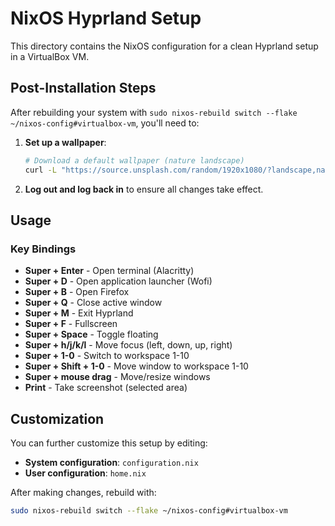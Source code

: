 # NixOS Hyprland Setup

This directory contains the NixOS configuration for a clean Hyprland setup in a VirtualBox VM.

## Post-Installation Steps

After rebuilding your system with `sudo nixos-rebuild switch --flake ~/nixos-config#virtualbox-vm`, you'll need to:

1. **Set up a wallpaper**:
   ```bash
   # Download a default wallpaper (nature landscape)
   curl -L "https://source.unsplash.com/random/1920x1080/?landscape,nature" -o ~/.wallpaper.jpg
   ```

2. **Log out and log back in** to ensure all changes take effect.

## Usage

### Key Bindings

- **Super + Enter** - Open terminal (Alacritty)
- **Super + D** - Open application launcher (Wofi)
- **Super + B** - Open Firefox
- **Super + Q** - Close active window
- **Super + M** - Exit Hyprland
- **Super + F** - Fullscreen
- **Super + Space** - Toggle floating
- **Super + h/j/k/l** - Move focus (left, down, up, right)
- **Super + 1-0** - Switch to workspace 1-10
- **Super + Shift + 1-0** - Move window to workspace 1-10
- **Super + mouse drag** - Move/resize windows
- **Print** - Take screenshot (selected area)

## Customization

You can further customize this setup by editing:

- **System configuration**: `configuration.nix`
- **User configuration**: `home.nix`

After making changes, rebuild with:

```bash
sudo nixos-rebuild switch --flake ~/nixos-config#virtualbox-vm
``` 